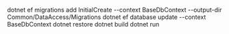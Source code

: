 dotnet ef migrations add InitialCreate --context BaseDbContext --output-dir Common/DataAccess/Migrations 
dotnet ef database update --context BaseDbContext
dotnet restore dotnet build dotnet run